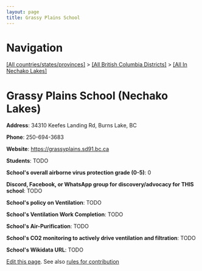```yaml
---
layout: page
title: Grassy Plains School
---
```

# Navigation

[[All countries/states/provinces]](../../..) > [[All British Columbia Districts]](../..) > [[All In Nechako Lakes]](..)

# Grassy Plains School (Nechako Lakes)

**Address**: 34310 Keefes Landing Rd, Burns Lake, BC

**Phone**: 250-694-3683

**Website**: <https://grassyplains.sd91.bc.ca>

**Students**: TODO

**School's overall airborne virus protection grade (0-5)**: 0

**Discord, Facebook, or WhatsApp group for discovery/advocacy for THIS school**: TODO

**School's policy on Ventilation**: TODO

**School's Ventilation Work Completion**: TODO

**School's Air-Purification**: TODO

**School's CO2 monitoring to actively drive ventilation and filtration**: TODO

**School's Wikidata URL**: TODO


[Edit this page](https://github.com/ventilate-schools/BC/edit/main/./Nechako_Lakes/Grassy_Plains_School.md). See also [rules for contribution](../../../contribution-rules/)